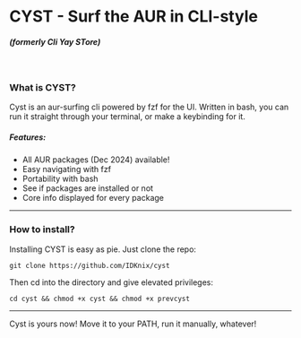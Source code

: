 <h1>CYST - Surf the AUR in CLI-style</h1>
<h5>(formerly Cli Yay STore)</h5><br>
<h3>What is CYST?</h3>
<p>Cyst is an aur-surfing cli powered by fzf for the UI. Written in bash, you can run it straight through your terminal, or make a keybinding for it.</p>
<h5>Features:</h5>
<ul>
  <li>All AUR packages (Dec 2024) available!</li>
  <li>Easy navigating with fzf</li>
  <li>Portability with bash</li>
  <li>See if packages are installed or not</li>
  <li>Core info displayed for every package</li>
</ul>
<hr>
<h3>How to install?</h3>
<p>Installing CYST is easy as pie. Just clone the repo:</p>
<code>git clone https://github.com/IDKnix/cyst</code>
<p>Then cd into the directory and give elevated privileges:</p>
<code>cd cyst && chmod +x cyst && chmod +x prevcyst</code>
<hr>
<p>Cyst is yours now! Move it to your PATH, run it manually, whatever!</p>

